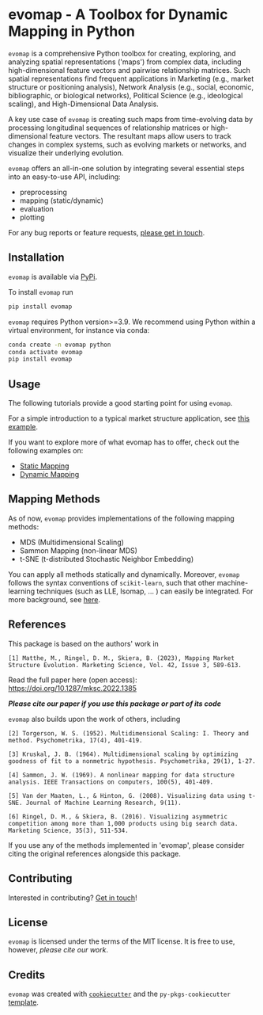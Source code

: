 # evomap - A Toolbox for Dynamic Mapping in Python

`evomap` is a comprehensive Python toolbox for creating, exploring, and analyzing spatial representations ('maps') from complex data, including high-dimensional feature vectors and pairwise relationship matrices. Such spatial representations find frequent applications in Marketing (e.g., market structure or positioning analysis), Network Analysis (e.g., social, economic, bibliographic, or biological networks), Political Science (e.g., ideological scaling), and High-Dimensional Data Analysis.

A key use case of `evomap` is creating such maps from time-evolving data by processing longitudinal sequences of relationship matrices or high-dimensional feature vectors. The resultant maps allow users to track changes in complex systems, such as evolving markets or networks, and visualize their underlying evolution.

`evomap` offers an all-in-one solution by integrating several essential steps into an easy-to-use API, including:

- preprocessing
- mapping (static/dynamic)
- evaluation
- plotting

For any bug reports or feature requests, <a href = 'mailto:mpmatthe@iu.edu'>please get in touch</a>.

## Installation

`evomap` is available via <a href='https://pypi.org/project/evomap/'>PyPi</a>. 

To install `evomap` run
```bash
pip install evomap
```

`evomap` requires Python version>=3.9. We recommend using Python within a virtual environment, for instance via conda:
```bash
conda create -n evomap python
conda activate evomap
pip install evomap
```

## Usage

The following tutorials provide a good starting point for using `evomap`.

For a simple introduction to a typical market structure application, see <a href='https://evomap.readthedocs.io/en/latest/car%20application.html'>this example</a>.

If you want to explore more of what evomap has to offer, check out the following examples on:

- <a href='https://evomap.readthedocs.io/en/latest/static%20mapping.html'>Static Mapping</a>
- <a href='https://evomap.readthedocs.io/en/latest/dynamic%20mapping.html'>Dynamic Mapping</a>

## Mapping Methods

As of now, `evomap` provides implementations of the following mapping methods:
- MDS (Multidimensional Scaling)
- Sammon Mapping (non-linear MDS)
- t-SNE (t-distributed Stochastic Neighbor Embedding)

You can apply all methods statically and dynamically. Moreover, `evomap` follows the syntax conventions of `scikit-learn`, such that other 
machine-learning techniques (such as LLE, Isomap, ... ) can easily be integrated. For more background, see <a href = 'https://scikit-learn.org/stable/modules/manifold.html'> here</a>.

## References

This package is based on the authors' work in 

```
[1] Matthe, M., Ringel, D. M., Skiera, B. (2023), Mapping Market Structure Evolution. Marketing Science, Vol. 42, Issue 3, 589-613.
```
Read the full paper here (open access): <a href = 'https://doi.org/10.1287/mksc.2022.1385'>https://doi.org/10.1287/mksc.2022.1385</a> 

<b><i>Please cite our paper if you use this package or part of its code</i></b>

`evomap` also builds upon the work of others, including
```
[2] Torgerson, W. S. (1952). Multidimensional Scaling: I. Theory and method. Psychometrika, 17(4), 401-419.

[3] Kruskal, J. B. (1964). Multidimensional scaling by optimizing goodness of fit to a nonmetric hypothesis. Psychometrika, 29(1), 1-27.

[4] Sammon, J. W. (1969). A nonlinear mapping for data structure analysis. IEEE Transactions on computers, 100(5), 401-409.

[5] Van der Maaten, L., & Hinton, G. (2008). Visualizing data using t-SNE. Journal of Machine Learning Research, 9(11).

[6] Ringel, D. M., & Skiera, B. (2016). Visualizing asymmetric competition among more than 1,000 products using big search data. Marketing Science, 35(3), 511-534.
```

If you use any of the methods implemented in 'evomap', please consider citing the original references alongside this package.

## Contributing

Interested in contributing? <a href = 'mailto:mpmatthe@iu.edu'>Get in touch</a>!
## License

`evomap` is licensed under the terms of the MIT license. It is free to use, however, <i>please cite our work</i>.

## Credits

`evomap` was created with [`cookiecutter`](https://cookiecutter.readthedocs.io/en/latest/) and the `py-pkgs-cookiecutter` [template](https://github.com/py-pkgs/py-pkgs-cookiecutter).
